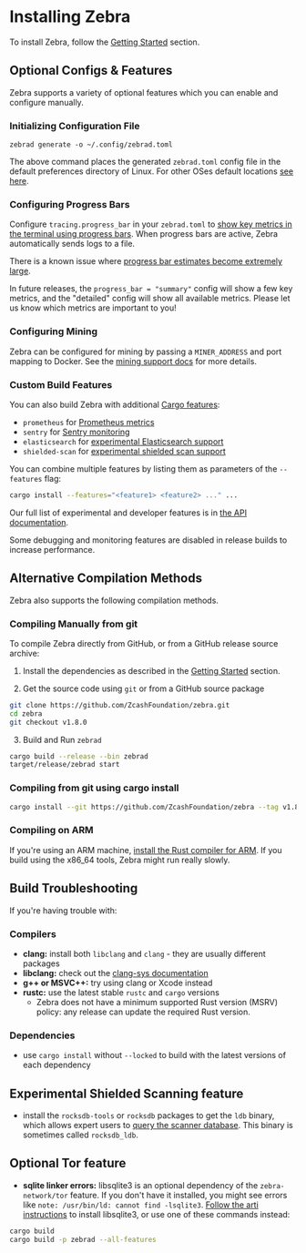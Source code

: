 # Installing Zebra

To install Zebra, follow the [Getting Started](https://zebra.zfnd.org/index.html#getting-started) section.

## Optional Configs & Features

Zebra supports a variety of optional features which you can enable and configure
manually.

### Initializing Configuration File

```console
zebrad generate -o ~/.config/zebrad.toml
```

The above command places the generated `zebrad.toml` config file in the default
preferences directory of Linux. For other OSes default locations [see
here](https://docs.rs/dirs/latest/dirs/fn.preference_dir.html).

### Configuring Progress Bars

Configure `tracing.progress_bar` in your `zebrad.toml` to [show key metrics in
the terminal using progress
bars](https://zfnd.org/experimental-zebra-progress-bars/). When progress bars
are active, Zebra automatically sends logs to a file.

There is a known issue where [progress bar estimates become extremely
large](https://github.com/console-rs/indicatif/issues/556).

In future releases, the `progress_bar = "summary"` config will show a few key
metrics, and the "detailed" config will show all available metrics. Please let
us know which metrics are important to you!

### Configuring Mining

Zebra can be configured for mining by passing a `MINER_ADDRESS` and port mapping
to Docker. See the [mining support
docs](https://zebra.zfnd.org/user/mining-docker.html) for more details.

### Custom Build Features

You can also build Zebra with additional [Cargo
features](https://doc.rust-lang.org/cargo/reference/features.html#command-line-feature-options):

- `prometheus` for [Prometheus metrics](https://zebra.zfnd.org/user/metrics.html)
- `sentry` for [Sentry monitoring](https://zebra.zfnd.org/user/tracing.html#sentry-production-monitoring)
- `elasticsearch` for [experimental Elasticsearch support](https://zebra.zfnd.org/user/elasticsearch.html)
- `shielded-scan` for [experimental shielded scan support](https://zebra.zfnd.org/user/shielded-scan.html)

You can combine multiple features by listing them as parameters of the
`--features` flag:

```sh
cargo install --features="<feature1> <feature2> ..." ...
```

Our full list of experimental and developer features is in [the API
documentation](https://docs.rs/zebrad/latest/zebrad/index.html#zebra-feature-flags).

Some debugging and monitoring features are disabled in release builds to
increase performance.

## Alternative Compilation Methods

Zebra also supports the following compilation methods.

### Compiling Manually from git

To compile Zebra directly from GitHub, or from a GitHub release source archive:

1. Install the dependencies as described in the [Getting
   Started](https://zebra.zfnd.org/index.html#getting-started) section.

2. Get the source code using `git` or from a GitHub source package

```sh
git clone https://github.com/ZcashFoundation/zebra.git
cd zebra
git checkout v1.8.0
```

3. Build and Run `zebrad`

```sh
cargo build --release --bin zebrad
target/release/zebrad start
```

### Compiling from git using cargo install

```sh
cargo install --git https://github.com/ZcashFoundation/zebra --tag v1.8.0 zebrad
```

### Compiling on ARM

If you're using an ARM machine, [install the Rust compiler for
ARM](https://rust-lang.github.io/rustup/installation/other.html). If you build
using the x86_64 tools, Zebra might run really slowly.

## Build Troubleshooting

If you're having trouble with:

### Compilers

- **clang:** install both `libclang` and `clang` - they are usually different packages
- **libclang:** check out the [clang-sys documentation](https://github.com/KyleMayes/clang-sys#dependencies)
- **g++ or MSVC++:** try using clang or Xcode instead
- **rustc:** use the latest stable `rustc` and `cargo` versions
  - Zebra does not have a minimum supported Rust version (MSRV) policy: any release can update the required Rust version.

### Dependencies

- use `cargo install` without `--locked` to build with the latest versions of each dependency

## Experimental Shielded Scanning feature

- install the `rocksdb-tools` or `rocksdb` packages to get the `ldb` binary, which allows expert users to
  [query the scanner database](https://zebra.zfnd.org/user/shielded-scan.html). This binary is sometimes called `rocksdb_ldb`.

## Optional Tor feature

- **sqlite linker errors:** libsqlite3 is an optional dependency of the `zebra-network/tor` feature.
  If you don't have it installed, you might see errors like `note: /usr/bin/ld: cannot find -lsqlite3`.
  [Follow the arti instructions](https://gitlab.torproject.org/tpo/core/arti/-/blob/main/CONTRIBUTING.md#setting-up-your-development-environment)
  to install libsqlite3, or use one of these commands instead:

```sh
cargo build
cargo build -p zebrad --all-features
```


